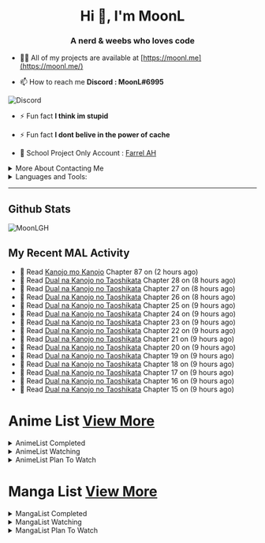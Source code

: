 <h1 align="center">Hi 👋, I'm MoonL</h1>
<h3 align="center">A nerd & weebs who loves code</h3>

- 👨‍💻 All of my projects are available at [https://moonl.me](https://moonl.me/)

- 📫 How to reach me **Discord : MoonL#6995**

![Discord](https://discord.c99.nl/widget/theme-1/460361291962515457.png)

- ⚡ Fun fact **I think im stupid**

- ⚡ Fun fact **I dont belive in the power of cache**

- 🏫 School Project Only Account : [Farrel AH](https://github.com/FarrelAH)
<details>
    <summary>More About Contacting Me</summary>
    <p align="left">
        <a href="https://twitter.com/moonlisgood" target="blank"><img align="center"
                src="https://raw.githubusercontent.com/rahuldkjain/github-profile-readme-generator/master/src/images/icons/Social/twitter.svg"
                alt="moonlisgood" height="30" width="40" /></a>
        <a href="https://fb.com/farrel athaillah" target="blank"><img align="center"
                src="https://raw.githubusercontent.com/rahuldkjain/github-profile-readme-generator/master/src/images/icons/Social/facebook.svg"
                alt="farrel athaillah" height="30" width="40" /></a>
        <a href="https://instagram.com/moonl_ig" target="blank"><img align="center"
                src="https://raw.githubusercontent.com/rahuldkjain/github-profile-readme-generator/master/src/images/icons/Social/instagram.svg"
                alt="moonl_ig" height="30" width="40" /></a>
        <a href="https://discord.gg/MoonL#6995" target="blank"><img align="center"
                src="https://raw.githubusercontent.com/rahuldkjain/github-profile-readme-generator/master/src/images/icons/Social/discord.svg"
                alt="MoonL#6995" height="30" width="40" /></a>
    </p>
</details>

<details>
    <summary align="left">Languages and Tools:</summary>
<p align="left"> <a href="https://angular.io" target="_blank"> <img
            src="https://angular.io/assets/images/logos/angular/angular.svg" alt="angular" width="40" height="40" />
    </a> <a href="https://getbootstrap.com" target="_blank"> <img
            src="https://raw.githubusercontent.com/devicons/devicon/master/icons/bootstrap/bootstrap-plain-wordmark.svg"
            alt="bootstrap" width="40" height="40" /> </a> <a href="https://www.w3schools.com/css/" target="_blank">
        <img src="https://raw.githubusercontent.com/devicons/devicon/master/icons/css3/css3-original-wordmark.svg"
            alt="css3" width="40" height="40" /> </a> <a href="https://www.electronjs.org" target="_blank"> <img
            src="https://raw.githubusercontent.com/devicons/devicon/master/icons/electron/electron-original.svg"
            alt="electron" width="40" height="40" /> </a> <a href="https://expressjs.com" target="_blank"> <img
            src="https://raw.githubusercontent.com/devicons/devicon/master/icons/express/express-original-wordmark.svg"
            alt="express" width="40" height="40" /> </a> <a href="https://heroku.com" target="_blank"> <img
            src="https://www.vectorlogo.zone/logos/heroku/heroku-icon.svg" alt="heroku" width="40" height="40" /> </a>
    <a href="https://www.w3.org/html/" target="_blank"> <img
            src="https://raw.githubusercontent.com/devicons/devicon/master/icons/html5/html5-original-wordmark.svg"
            alt="html5" width="40" height="40" /> </a> <a href="https://www.java.com" target="_blank"> <img
            src="https://raw.githubusercontent.com/devicons/devicon/master/icons/java/java-original.svg" alt="java"
            width="40" height="40" /> </a> <a href="https://developer.mozilla.org/en-US/docs/Web/JavaScript"
        target="_blank"> <img
            src="https://raw.githubusercontent.com/devicons/devicon/master/icons/javascript/javascript-original.svg"
            alt="javascript" width="40" height="40" /> </a> <a href="https://www.mongodb.com/" target="_blank"> <img
            src="https://raw.githubusercontent.com/devicons/devicon/master/icons/mongodb/mongodb-original-wordmark.svg"
            alt="mongodb" width="40" height="40" /> </a> <a href="https://nextjs.org/" target="_blank"> <img
            src="https://cdn.worldvectorlogo.com/logos/nextjs-3.svg" alt="nextjs" width="40" height="40" /> </a> <a
        href="https://nodejs.org" target="_blank"> <img
            src="https://raw.githubusercontent.com/devicons/devicon/master/icons/nodejs/nodejs-original-wordmark.svg"
            alt="nodejs" width="40" height="40" /> </a> <a href="https://www.python.org" target="_blank"> <img
            src="https://raw.githubusercontent.com/devicons/devicon/master/icons/python/python-original.svg"
            alt="python" width="40" height="40" /> </a> <a href="https://reactjs.org/" target="_blank"> <img
            src="https://raw.githubusercontent.com/devicons/devicon/master/icons/react/react-original-wordmark.svg"
            alt="react" width="40" height="40" /> </a> <a href="https://www.typescriptlang.org/" target="_blank"> <img
            src="https://raw.githubusercontent.com/devicons/devicon/master/icons/typescript/typescript-original.svg"
            alt="typescript" width="40" height="40" /> </a> <a href="https://vuejs.org/" target="_blank"> <img
            src="https://raw.githubusercontent.com/devicons/devicon/master/icons/vuejs/vuejs-original-wordmark.svg"
            alt="vuejs" width="40" height="40" /> </a> </p>
  </details>
  <hr>
    <h2>Github Stats</h2>
    <img src="https://github-readme-stats.vercel.app/api?username=moonlgh&show_icons=true" alt="MoonLGH"></a>

<h2> My Recent MAL Activity</h2>
<!-- MAL_ACTIVITY:start -->

- 📖 Read [Kanojo mo Kanojo](https://MyAnimeList.net/manga.php?id=124940) Chapter 87 on (2 hours ago)
- 📖 Read [Dual na Kanojo no Taoshikata](https://MyAnimeList.net/manga.php?id=137003) Chapter 28 on (8 hours ago)
- 📖 Read [Dual na Kanojo no Taoshikata](https://MyAnimeList.net/manga.php?id=137003) Chapter 27 on (8 hours ago)
- 📖 Read [Dual na Kanojo no Taoshikata](https://MyAnimeList.net/manga.php?id=137003) Chapter 26 on (8 hours ago)
- 📖 Read [Dual na Kanojo no Taoshikata](https://MyAnimeList.net/manga.php?id=137003) Chapter 25 on (9 hours ago)
- 📖 Read [Dual na Kanojo no Taoshikata](https://MyAnimeList.net/manga.php?id=137003) Chapter 24 on (9 hours ago)
- 📖 Read [Dual na Kanojo no Taoshikata](https://MyAnimeList.net/manga.php?id=137003) Chapter 23 on (9 hours ago)
- 📖 Read [Dual na Kanojo no Taoshikata](https://MyAnimeList.net/manga.php?id=137003) Chapter 22 on (9 hours ago)
- 📖 Read [Dual na Kanojo no Taoshikata](https://MyAnimeList.net/manga.php?id=137003) Chapter 21 on (9 hours ago)
- 📖 Read [Dual na Kanojo no Taoshikata](https://MyAnimeList.net/manga.php?id=137003) Chapter 20 on (9 hours ago)
- 📖 Read [Dual na Kanojo no Taoshikata](https://MyAnimeList.net/manga.php?id=137003) Chapter 19 on (9 hours ago)
- 📖 Read [Dual na Kanojo no Taoshikata](https://MyAnimeList.net/manga.php?id=137003) Chapter 18 on (9 hours ago)
- 📖 Read [Dual na Kanojo no Taoshikata](https://MyAnimeList.net/manga.php?id=137003) Chapter 17 on (9 hours ago)
- 📖 Read [Dual na Kanojo no Taoshikata](https://MyAnimeList.net/manga.php?id=137003) Chapter 16 on (9 hours ago)
- 📖 Read [Dual na Kanojo no Taoshikata](https://MyAnimeList.net/manga.php?id=137003) Chapter 15 on (9 hours ago)

<!-- MAL_ACTIVITY:end -->

# Anime List [View More](https://github.com/MoonLGH/MoonLGH/blob/main/Anime.md)
<details>
    <summary align="left">AnimeList Completed</summary>
    <!-- MAL_ANIME_COMPLETED:start -->

<img height="200px" width="150px" title="5-toubun no Hanayome" src="https://cdn.myanimelist.net/images/anime/1819/97947.jpg?s=25dc9f14c3f607ccdbae5c9fe09ab73f"> <img height="200px" width="150px" title="5-toubun no Hanayome ∬" src="https://cdn.myanimelist.net/images/anime/1775/109514.jpg?s=cba7e1478072b27028c9932426c3c46b"> <img height="200px" width="150px" title="Adachi to Shimamura" src="https://cdn.myanimelist.net/images/anime/1649/109056.jpg?s=d8582598e2ad0e93812bd14c617bf2c2"> <img height="200px" width="150px" title="Arifureta Shokugyou de Sekai Saikyou" src="https://cdn.myanimelist.net/images/anime/1776/97682.jpg?s=e74b62e3865f5f13e1ab993219106320"> <img height="200px" width="150px" title="Asagao to Kase-san." src="https://cdn.myanimelist.net/images/anime/1578/94205.jpg?s=55fb48876c52edbf8dbcd0d4ca0dfb2d"> <img height="200px" width="150px" title="Bakemonogatari" src="https://cdn.myanimelist.net/images/anime/11/75274.jpg?s=131899bc1813a4d8d1560fb51127b23e"> <img height="200px" width="150px" title="Blend S" src="https://cdn.myanimelist.net/images/anime/6/88286.jpg?s=1aa0cfe72ca2024bf4293100bb64030c"> <img height="200px" width="150px" title="Boku no Hero Academia" src="https://cdn.myanimelist.net/images/anime/10/78745.jpg?s=9d4eccfe065cb41784c50c330fd035f6"> <img height="200px" width="150px" title="Boku no Hero Academia 2nd Season" src="https://cdn.myanimelist.net/images/anime/12/85221.jpg?s=d102298c3b8eacbf4236048a50eb5f6a"> <img height="200px" width="150px" title="Busou Shoujo Machiavellianism" src="https://cdn.myanimelist.net/images/anime/3/83995.jpg?s=210faaa91f99133c1d6f23113bbbf831"> <img height="200px" width="150px" title="Charlotte" src="https://cdn.myanimelist.net/images/anime/12/74683.jpg?s=75681af2da907afb388623877b0adbb2"> <img height="200px" width="150px" title="Charlotte: Tsuyoimono-tachi" src="https://cdn.myanimelist.net/images/anime/1709/98068.jpg?s=977116308585f6a5ec052fa7103f2c62"> <img height="200px" width="150px" title="Cheat Kusushi no Slow Life: Isekai ni Tsukurou Drugstore" src="https://cdn.myanimelist.net/images/anime/1787/115817.jpg?s=f147287375b3e42f33b95a492df1466f"> <img height="200px" width="150px" title="Citrus" src="https://cdn.myanimelist.net/images/anime/11/89985.jpg?s=2dcece0796413819a406b73eeb6b6368"> <img height="200px" width="150px" title="Date A Bullet: Dead or Bullet" src="https://cdn.myanimelist.net/images/anime/1984/108425.jpg?s=8297d3d69c675b1b43b26ec50fbd11db">

<!-- MAL_ANIME_COMPLETED:end -->
</details>

<details>
    <summary align="left">AnimeList Watching</summary>
    <!-- MAL_ANIME_WATCHING:start -->

<img height="200px" width="150px" title="Daitoshokan no Hitsujikai" src="https://cdn.myanimelist.net/images/anime/9/75230.jpg?s=8df3923f3e8c808ce63b3f9dfb88d338"> <img height="200px" width="150px" title="Gakusen Toshi Asterisk 2nd Season" src="https://cdn.myanimelist.net/images/anime/11/79107.jpg?s=4893fbd0e7f9e6600e6bf3ca3a37cde1"> <img height="200px" width="150px" title="Kuttsukiboshi" src="https://cdn.myanimelist.net/images/anime/7/25761.jpg?s=52020869b25a4a60521439b37d71495f"> <img height="200px" width="150px" title="Shuumatsu no Harem" src="https://cdn.myanimelist.net/images/anime/1491/117296.jpg?s=4e4737581cc951ff3ffd33dc457e9130"> <img height="200px" width="150px" title="Tensai Ouji no Akaji Kokka Saisei Jutsu" src="https://cdn.myanimelist.net/images/anime/1263/119511.jpg?s=6f2ae5e436230a6e66c19e746bd9b4fe">

<!-- MAL_ANIME_WATCHING:end -->
</details>

<details>
    <summary align="left">AnimeList Plan To Watch</summary>
    <!-- MAL_ANIME_PTW:start -->

<img height="200px" width="150px" title="86 Part 2" src="https://cdn.myanimelist.net/images/anime/1321/117508.jpg?s=3fe4792c0612f6d4f7cf43b351e50ee0"> <img height="200px" width="150px" title="Arifureta Shokugyou de Sekai Saikyou 2nd Season" src="https://cdn.myanimelist.net/images/anime/1877/119668.jpg?s=480975229b4845fb3633b95893f85ad2"> <img height="200px" width="150px" title="Boku no Hero Academia 5th Season" src="https://cdn.myanimelist.net/images/anime/1911/113611.jpg?s=9c8b42bb7fb0073f57cfab91ad8adfe9"> <img height="200px" width="150px" title="Date A Live IV" src="https://cdn.myanimelist.net/images/anime/1809/113334.jpg?s=433d9b738c2b6b7e4afecdb7a24674aa"> <img height="200px" width="150px" title="Flip Flappers" src="https://cdn.myanimelist.net/images/anime/4/82292.jpg?s=5c2ea69feda65d09569d4e5069950188"> <img height="200px" width="150px" title="Genjitsu Shugi Yuusha no Oukoku Saikenki Part 2" src="https://cdn.myanimelist.net/images/anime/1088/120068.jpg?s=a05eb7cad967a283894a4748a883133d"> <img height="200px" width="150px" title="Gridman x Dynazenon" src="https://cdn.myanimelist.net/images/anime/1486/120060.jpg?s=79c4a1516e5e83bec51965f5329d8b9c"> <img height="200px" width="150px" title="Happy Sugar Life" src="https://cdn.myanimelist.net/images/anime/1386/103920.jpg?s=2e48b86e3a67bbb4411e117767714738"> <img height="200px" width="150px" title="Hataraku Maou-sama! 2nd Season" src="https://cdn.myanimelist.net/images/anime/1543/120053.jpg?s=873dfd342a31e51ebc85a1f09bd34340"> <img height="200px" width="150px" title="Hentai Ouji to Warawanai Neko." src="https://cdn.myanimelist.net/images/anime/3/75788.jpg?s=6731de868e93bf512ed6bcd9052fb37b"> <img height="200px" width="150px" title="Isekai Quartet Movie: Another World" src="https://cdn.myanimelist.net/images/anime/1157/116405.jpg?s=6e0ab7a8d26f4123367f2c7f8b742fad"> <img height="200px" width="150px" title="Kaguya-sama wa Kokurasetai: Ultra Romantic" src="https://cdn.myanimelist.net/images/anime/1430/118919.jpg?s=a8ccc439b29ccfa60e0ea9e4450f2e7f"> <img height="200px" width="150px" title="Kanojo, Okarishimasu 2nd Season" src="https://cdn.myanimelist.net/images/anime/1098/109442.jpg?s=f3205d7ef6ce8c062217ca768021c704"> <img height="200px" width="150px" title="Karakai Jouzu no Takagi-san 3" src="https://cdn.myanimelist.net/images/anime/1861/120361.jpg?s=9387b52798a36b3824e4e0a8af4a9281"> <img height="200px" width="150px" title="Kimetsu no Yaiba" src="https://cdn.myanimelist.net/images/anime/1286/99889.jpg?s=81c6430c56cc114a0af79acf538dd994">

<!-- MAL_ANIME_PTW:end -->
</details>

# Manga List [View More](https://github.com/MoonLGH/MoonLGH/blob/main/Manga.md)
<details>
    <summary align="left">MangaList Completed</summary>
    <!-- MAL_MANGA_COMPLETED:start -->

<img height="200px" width="150px" title="Nisekoi" src="https://cdn.myanimelist.net/images/manga/1/181212.jpg?s=7ada6e8e58eb828a7ef9d22d6f7f0bf3"> <img height="200px" width="150px" title="Oya ga Urusai node Kouhai (♀) to Gisou Kekkon Shitemita." src="https://cdn.myanimelist.net/images/manga/1/212825.jpg?s=900a5d7a3e8429f57747437e749a3d32">

<!-- MAL_MANGA_COMPLETED:end -->
</details>

<details>
    <summary align="left">MangaList Watching</summary>
    <!-- MAL_MANGA_READING:start -->

<img height="200px" width="150px" title="Adachi to Shimamura" src="https://cdn.myanimelist.net/images/manga/2/232193.jpg?s=7c607ee386ffa25572bf3ca8f51076dd"> <img height="200px" width="150px" title="Ane Kyun!" src="https://cdn.myanimelist.net/images/manga/1/129425.jpg?s=381000bf952073936cff6f4b1b414cda"> <img height="200px" width="150px" title="Anemone wa Netsu wo Obiru" src="https://cdn.myanimelist.net/images/manga/3/246368.jpg?s=f731d42fedad0ead9202aff68f679388"> <img height="200px" width="150px" title="Bokutachi wa Benkyou ga Dekinai" src="https://cdn.myanimelist.net/images/manga/3/197080.jpg?s=16df080393485c03890c295c68d62b5a"> <img height="200px" width="150px" title="Chichi wa Eiyuu, Haha wa Seirei, Musume no Watashi wa Tenseisha." src="https://cdn.myanimelist.net/images/manga/3/221517.jpg?s=223e313163629f27e198c8978363c62a"> <img height="200px" width="150px" title="Dual na Kanojo no Taoshikata" src="https://cdn.myanimelist.net/images/manga/3/250747.jpg?s=491b4c2fc9b16d94da1e28308651e0b2"> <img height="200px" width="150px" title="Futaba-san Chi no Kyoudai" src="https://cdn.myanimelist.net/images/manga/1/199986.jpg?s=1da02ce6fa18bf3e8c71b2dd88883b21"> <img height="200px" width="150px" title="Ichido dake demo, Koukai Shitemasu." src="https://cdn.myanimelist.net/images/manga/2/226062.jpg?s=ef5e20049e84e6c98e9d656839d65fb7"> <img height="200px" width="150px" title="Isekai Harem Monogatari" src="https://cdn.myanimelist.net/images/manga/1/247076.jpg?s=2698edc8de4f841382f3b85065769270"> <img height="200px" width="150px" title="Isekai wa Smartphone to Tomo ni." src="https://cdn.myanimelist.net/images/manga/3/175220.jpg?s=e646487ef74f493daa2f65c06fd6dad3"> <img height="200px" width="150px" title="Isekai wa Smartphone to Tomo ni." src="https://cdn.myanimelist.net/images/manga/2/197687.jpg?s=e10778854f8873ee2288af6860c3c7cc"> <img height="200px" width="150px" title="Kakkou no Iinazuke" src="https://cdn.myanimelist.net/images/manga/5/233993.jpg?s=b69c1eb48b51a074fb4bc24889dc03ae"> <img height="200px" width="150px" title="Kanojo mo Kanojo" src="https://cdn.myanimelist.net/images/manga/1/231307.jpg?s=d7108cc12e31d3a220fe37ff918ce0aa"> <img height="200px" width="150px" title="Kanojo, Okarishimasu" src="https://cdn.myanimelist.net/images/manga/3/201707.jpg?s=dd58cfb0bf862e9f224a4aa26106d4c6"> <img height="200px" width="150px" title="Kimi no Koto ga Daidaidaidaidaisuki na 100-nin no Kanojo" src="https://cdn.myanimelist.net/images/manga/2/229606.jpg?s=9956ea848b2ace481bb282bcc0112c1e">

<!-- MAL_MANGA_READING:end -->
</details>

<details>
    <summary align="left">MangaList Plan To Watch</summary>
    <!-- MAL_MANGA_PTR:start -->

<img height="200px" width="150px" title="Blend S" src="https://cdn.myanimelist.net/images/manga/2/149976.jpg?s=ecb6aa53fe9125191655583870a61a05"> <img height="200px" width="150px" title="Gakkou no Sensei" src="https://cdn.myanimelist.net/images/manga/5/62185.jpg?s=06b786a74be9509558080950643bcf06"> <img height="200px" width="150px" title="Kase-san Series" src="https://cdn.myanimelist.net/images/manga/1/215181.jpg?s=4213b0d09e98a4eeec46481b2da551c2"> <img height="200px" width="150px" title="SQ: Begin W/Your Name!" src="https://cdn.myanimelist.net/images/manga/3/165495.jpg?s=c948f1c9975be9e62bd4f60dba458da2"> <img height="200px" width="150px" title="Watashi ni Tenshi ga Maiorita!" src="https://cdn.myanimelist.net/images/manga/1/196509.jpg?s=9cb3f241e2f1e2bc0ccf39ca6df1243e">

<!-- MAL_MANGA_PTR:end -->
</details>

